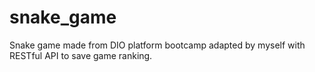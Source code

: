 # snake_game
Snake game made from DIO platform bootcamp adapted by myself with RESTful API to save game ranking.
